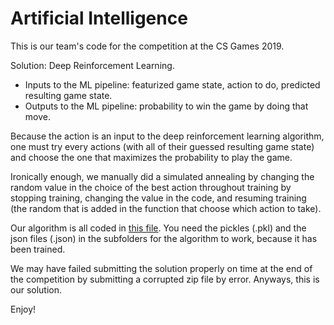 # Artificial Intelligence

This is our team's code for the competition at the CS Games 2019. 

Solution: Deep Reinforcement Learning.
- Inputs to the ML pipeline: featurized game state, action to do, predicted resulting game state. 
- Outputs to the ML pipeline: probability to win the game by doing that move. 

Because the action is an input to the deep reinforcement learning algorithm, one must try every actions (with all of their guessed resulting game state) and choose the one that maximizes the probability to play the game. 

Ironically enough, we manually did a simulated annealing by changing the random value in the choice of the best action throughout training by stopping training, changing the value in the code, and resuming training (the random that is added in the function that choose which action to take). 

Our algorithm is all coded in [this file](competition/agent/data_builder.py). You need the pickles (.pkl) and the json files (.json) in the subfolders for the algorithm to work, because it has been trained.  

We may have failed submitting the solution properly on time at the end of the competition by submitting a corrupted zip file by error. Anyways, this is our solution. 

Enjoy!
